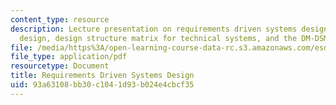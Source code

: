 ```yaml
---
content_type: resource
description: Lecture presentation on requirements driven systems design, axiomatic
  design, design structure matrix for technical systems, and the DM-DSM method.
file: /media/https%3A/open-learning-course-data-rc.s3.amazonaws.com/esd-33-systems-engineering-summer-2010/93a63108bb30c1041d93b024e4cbcf35_MITESD_33SUM10_lec06.pdf
file_type: application/pdf
resourcetype: Document
title: Requirements Driven Systems Design
uid: 93a63108-bb30-c104-1d93-b024e4cbcf35
---
```

